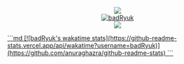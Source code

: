<p align="center">
<a href="https://github.com/anuraghazra/github-readme-stats"><img align="center" src="https://github-readme-stats.vercel.app/api/top-langs/?username=badRyuk&count_private=truek&langs_count=10&layout=compact" /><br></a><a href="https://github.com/ryo-ma/github-profile-trophy"><img align="center" src="https://github-profile-trophy.vercel.app/?username=badRyuk&theme=dark" alt="badRyuk" /></a><BR>
  <a href="https://github.com/anuraghazra/github-readme-stats"><img align="center" src="https://github-readme-stats.vercel.app/api?username=badRyuk&show_icons=true&count_private=true" />
</p>
```md
[![badRyuk's wakatime stats](https://github-readme-stats.vercel.app/api/wakatime?username=badRyuk)](https://github.com/anuraghazra/github-readme-stats)
```
